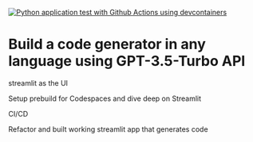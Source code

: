 [![Python application test with Github Actions using devcontainers](https://github.com/LoicSteve/assimilate-openai/actions/workflows/main.yml/badge.svg)](https://github.com/LoicSteve/assimilate-openai/actions/workflows/main.yml)

# Build a code generator in any language using GPT-3.5-Turbo API

streamlit as the UI

Setup prebuild for Codespaces and dive deep on Streamlit

CI/CD 


Refactor and built working streamlit app that generates code
